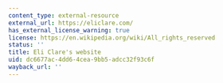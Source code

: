 ```yaml
---
content_type: external-resource
external_url: https://eliclare.com/
has_external_license_warning: true
license: https://en.wikipedia.org/wiki/All_rights_reserved
status: ''
title: Eli Clare's website
uid: dc6677ac-4dd6-4cea-9bb5-adcc32f93c6f
wayback_url: ''
---
```

